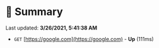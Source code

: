 # 📖 Summary
Last updated: **3/26/2021, 5:41:38 AM**

- `GET` [https://google.com](https://google.com) - **Up** (111ms)
